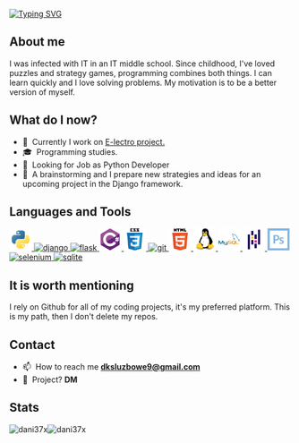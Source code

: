 [![Typing SVG](https://readme-typing-svg.demolab.com?font=Fira+Code&size=25&pause=500&width=440&lines=Welcome+to+my+github!;I+am+Daniel;A+passionate+Python+Developer)](https://git.io/typing-svg)

## About me

I was infected with IT in an IT middle school. Since childhood, I've loved puzzles and strategy games, programming combines both things. I can learn quickly and I love solving problems. My motivation is to be a better version of myself.

## What do I now?
- 👷&nbsp;  Currently I work on <a href="https://github.com/dani37x/E-lectro"> E-lectro project. </a>
- 🎓&nbsp;  Programming studies.
- 💼&nbsp;  Looking for Job as Python Developer
- 👀&nbsp;  A brainstorming and I prepare new strategies and ideas for an upcoming project in the Django framework.

## Languages and Tools
<p align="left"> <a href="https://www.w3schools.com/cpp/" target="_blank" rel="noreferrer"> <a href="https://www.python.org" target="_blank" rel="noreferrer"> <img src="https://raw.githubusercontent.com/devicons/devicon/master/icons/python/python-original.svg" alt="python" width="40" height="40"/> </a><a href="https://www.djangoproject.com/" target="_blank" rel="noreferrer"> <img src="https://cdn.worldvectorlogo.com/logos/django.svg" alt="django" width="40" height="40"/> </a> <a href="https://flask.palletsprojects.com/" target="_blank" rel="noreferrer"> <img src="https://www.vectorlogo.zone/logos/pocoo_flask/pocoo_flask-icon.svg" alt="flask" width="40" height="40"/> <a href="https://www.w3schools.com/cs/" target="_blank" rel="noreferrer"> <img src="https://raw.githubusercontent.com/devicons/devicon/master/icons/csharp/csharp-original.svg" alt="csharp" width="40" height="40"/> </a> <a href="https://www.w3schools.com/css/" target="_blank" rel="noreferrer"> <img src="https://raw.githubusercontent.com/devicons/devicon/master/icons/css3/css3-original-wordmark.svg" alt="css3" width="40" height="40"/> </a>  <a href="https://git-scm.com/" target="_blank" rel="noreferrer"> <img src="https://www.vectorlogo.zone/logos/git-scm/git-scm-icon.svg" alt="git" width="40" height="40"/> </a> <a href="https://www.w3.org/html/" target="_blank" rel="noreferrer"> <img src="https://raw.githubusercontent.com/devicons/devicon/master/icons/html5/html5-original-wordmark.svg" alt="html5" width="40" height="40"/> </a> <a href="https://www.linux.org/" target="_blank" rel="noreferrer"> <img src="https://raw.githubusercontent.com/devicons/devicon/master/icons/linux/linux-original.svg" alt="linux" width="40" height="40"/> </a> <a href="https://www.mysql.com/" target="_blank" rel="noreferrer"> <img src="https://raw.githubusercontent.com/devicons/devicon/master/icons/mysql/mysql-original-wordmark.svg" alt="mysql" width="40" height="40"/> </a> <a href="https://pandas.pydata.org/" target="_blank" rel="noreferrer"> <img src="https://raw.githubusercontent.com/devicons/devicon/2ae2a900d2f041da66e950e4d48052658d850630/icons/pandas/pandas-original.svg" alt="pandas" width="40" height="40"/> </a> <a href="https://www.photoshop.com/en" target="_blank" rel="noreferrer"> <img src="https://raw.githubusercontent.com/devicons/devicon/master/icons/photoshop/photoshop-line.svg" alt="photoshop" width="40" height="40"/> </a>  <a href="https://www.selenium.dev" target="_blank" rel="noreferrer"> <img src="https://raw.githubusercontent.com/detain/svg-logos/780f25886640cef088af994181646db2f6b1a3f8/svg/selenium-logo.svg" alt="selenium" width="40" height="40"/> </a> <a href="https://www.sqlite.org/" target="_blank" rel="noreferrer"> <img src="https://www.vectorlogo.zone/logos/sqlite/sqlite-icon.svg" alt="sqlite" width="40" height="40"/> </a> </p>

## It is worth mentioning
I rely on Github for all of my coding projects, it's my preferred platform. This is my path, then I don't delete my repos.


## Contact
- 📫&nbsp;  How to reach me **dksluzbowe9@gmail.com**
- 👯&nbsp;  Project? **DM**

## Stats
<p><img align="left" src="https://github-readme-stats-git-masterrstaa-rickstaa.vercel.app/api?username=dani37x&show_icons=true&theme=algolia" alt="dani37x" />
<p align="left"> <img src="https://komarev.com/ghpvc/?username=dani37x&label=Profile%20views&color=0e75b6&style=flat" alt="dani37x" /> </p>
